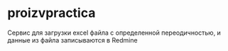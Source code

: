 # proizvpractica
Сервис для загрузки excel файла с определенной переодичностью, и данные из файла записываются в Redmine
